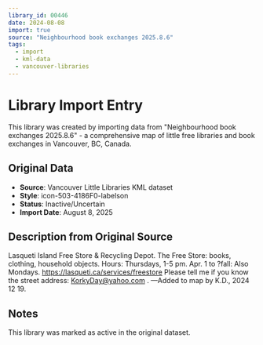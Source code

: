 ```yaml
---
library_id: 00446
date: 2024-08-08
import: true
source: "Neighbourhood book exchanges 2025.8.6"
tags:
  - import
  - kml-data
  - vancouver-libraries
---
```


# Library Import Entry

This library was created by importing data from "Neighbourhood book exchanges 2025.8.6" - a comprehensive map of little free libraries and book exchanges in Vancouver, BC, Canada.

## Original Data

- **Source**: Vancouver Little Libraries KML dataset
- **Style**: icon-503-4186F0-labelson
- **Status**: Inactive/Uncertain
- **Import Date**: August 8, 2025

## Description from Original Source

Lasqueti Island Free Store & Recycling Depot.
The Free Store: books, clothing, household objects.
Hours: Thursdays, 1-5 pm.
Apr. 1 to ?fall: Also Mondays.
https://lasqueti.ca/services/freestore
Please tell me if you know the street address:
KorkyDay@yahoo.com .
—Added to map by K.D., 2024 12 19. 



## Notes

This library was marked as active in the original dataset.
